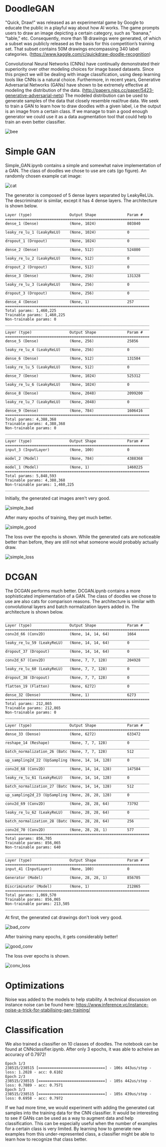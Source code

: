 # DoodleGAN

"Quick, Draw!" was released as an experimental game by Google to educate the public in a playful way about how AI works. The game prompts users to draw an image depicting a certain category, such as ”banana,” “table,” etc. Consequently, more than 1B drawings were generated, of which a subset was publicly released as the basis for this competition’s training set. That subset contains 50M drawings encompassing 340 label categories. (https://www.kaggle.com/c/quickdraw-doodle-recognition)

Convolutional Neural Networks (CNNs) have continually demonstrated their superiority over other modeling choices for image based datasets. Since this project we will be dealing with image classification, using deep learning tools like CNNs is a natural choice. Furthermore, in recent years, Generative Adversarial Networks (GANs) have shown to be extremely effective at modeling the distribution of the data.  (http://papers.nips.cc/paper/5423-generative-adversarial-nets) The modeled distribution can be used to generate samples of the data that closely resemble real/true data. We seek to train a GAN to learn how to draw doodles with a given label, i.e the output is an image from a certain class. If we manage to train a good enough generator we could use it as a data augmentation tool that could help to train an even better classifier.

![bee](https://storage.googleapis.com/kaggle-media/competitions/quickdraw/what-does-a-bee-look-like-1.png)



# Simple GAN

Simple_GAN.ipynb contains a simple and somewhat naive implementation of a GAN.  The class of doodles we chose to use are cats (go figure).  An randomly chosen example cat image:

![cat](https://user-images.githubusercontent.com/14242505/50039091-fef49880-ffe0-11e8-8e89-0e17b910cfeb.png)


The generator is composed of 5 dense layers separated by LeakyReLUs.  The descriminator is similar, except it has 4 dense layers.  The architecture is shown below.

```
Layer (type)                 Output Shape              Param #   
=================================================================
dense_1 (Dense)              (None, 1024)              803840    
_________________________________________________________________
leaky_re_lu_1 (LeakyReLU)    (None, 1024)              0         
_________________________________________________________________
dropout_1 (Dropout)          (None, 1024)              0         
_________________________________________________________________
dense_2 (Dense)              (None, 512)               524800    
_________________________________________________________________
leaky_re_lu_2 (LeakyReLU)    (None, 512)               0         
_________________________________________________________________
dropout_2 (Dropout)          (None, 512)               0         
_________________________________________________________________
dense_3 (Dense)              (None, 256)               131328    
_________________________________________________________________
leaky_re_lu_3 (LeakyReLU)    (None, 256)               0         
_________________________________________________________________
dropout_3 (Dropout)          (None, 256)               0         
_________________________________________________________________
dense_4 (Dense)              (None, 1)                 257       
=================================================================
Total params: 1,460,225
Trainable params: 1,460,225
Non-trainable params: 0
_________________________________________________________________
_________________________________________________________________
Layer (type)                 Output Shape              Param #   
=================================================================
dense_5 (Dense)              (None, 256)               25856     
_________________________________________________________________
leaky_re_lu_4 (LeakyReLU)    (None, 256)               0         
_________________________________________________________________
dense_6 (Dense)              (None, 512)               131584    
_________________________________________________________________
leaky_re_lu_5 (LeakyReLU)    (None, 512)               0         
_________________________________________________________________
dense_7 (Dense)              (None, 1024)              525312    
_________________________________________________________________
leaky_re_lu_6 (LeakyReLU)    (None, 1024)              0         
_________________________________________________________________
dense_8 (Dense)              (None, 2048)              2099200   
_________________________________________________________________
leaky_re_lu_7 (LeakyReLU)    (None, 2048)              0         
_________________________________________________________________
dense_9 (Dense)              (None, 784)               1606416   
=================================================================
Total params: 4,388,368
Trainable params: 4,388,368
Non-trainable params: 0
_________________________________________________________________
_________________________________________________________________
Layer (type)                 Output Shape              Param #   
=================================================================
input_3 (InputLayer)         (None, 100)               0         
_________________________________________________________________
model_2 (Model)              (None, 784)               4388368   
_________________________________________________________________
model_1 (Model)              (None, 1)                 1460225   
=================================================================
Total params: 5,848,593
Trainable params: 4,388,368
Non-trainable params: 1,460,225
_________________________________________________________________
```

Initially, the generated cat images aren't very good.

![simple_bad](https://user-images.githubusercontent.com/14242505/50039096-12076880-ffe1-11e8-90d9-082f49ab66a2.png)

After many epochs of training, they get much better.

![simple_good](https://user-images.githubusercontent.com/14242505/50039097-16cc1c80-ffe1-11e8-92f4-18b94e04c9c5.png)

The loss over the epochs is shown.  While the generated cats are noticeable better than before, they are still not what someone would probably actually draw.

![simple_loss](https://user-images.githubusercontent.com/14242505/50039098-1b90d080-ffe1-11e8-971e-c731a34dd427.png)


# DCGAN

The DCGAN performs much better.  DCGAN.ipynb contains a more sophisticated implementation of a GAN.  The class of doodles we chose to use are also cats for comparison reasons.  The architecture is similar with convolutional layers and batch normalization layers added in.  The architecture is shown below.

```
_________________________________________________________________
Layer (type)                 Output Shape              Param #   
=================================================================
conv2d_66 (Conv2D)           (None, 14, 14, 64)        1664      
_________________________________________________________________
leaky_re_lu_59 (LeakyReLU)   (None, 14, 14, 64)        0         
_________________________________________________________________
dropout_37 (Dropout)         (None, 14, 14, 64)        0         
_________________________________________________________________
conv2d_67 (Conv2D)           (None, 7, 7, 128)         204928    
_________________________________________________________________
leaky_re_lu_60 (LeakyReLU)   (None, 7, 7, 128)         0         
_________________________________________________________________
dropout_38 (Dropout)         (None, 7, 7, 128)         0         
_________________________________________________________________
flatten_19 (Flatten)         (None, 6272)              0         
_________________________________________________________________
dense_32 (Dense)             (None, 1)                 6273      
=================================================================
Total params: 212,865
Trainable params: 212,865
Non-trainable params: 0
_________________________________________________________________
_________________________________________________________________
Layer (type)                 Output Shape              Param #   
=================================================================
dense_33 (Dense)             (None, 6272)              633472    
_________________________________________________________________
reshape_14 (Reshape)         (None, 7, 7, 128)         0         
_________________________________________________________________
batch_normalization_26 (Batc (None, 7, 7, 128)         512       
_________________________________________________________________
up_sampling2d_22 (UpSampling (None, 14, 14, 128)       0         
_________________________________________________________________
conv2d_68 (Conv2D)           (None, 14, 14, 128)       147584    
_________________________________________________________________
leaky_re_lu_61 (LeakyReLU)   (None, 14, 14, 128)       0         
_________________________________________________________________
batch_normalization_27 (Batc (None, 14, 14, 128)       512       
_________________________________________________________________
up_sampling2d_23 (UpSampling (None, 28, 28, 128)       0         
_________________________________________________________________
conv2d_69 (Conv2D)           (None, 28, 28, 64)        73792     
_________________________________________________________________
leaky_re_lu_62 (LeakyReLU)   (None, 28, 28, 64)        0         
_________________________________________________________________
batch_normalization_28 (Batc (None, 28, 28, 64)        256       
_________________________________________________________________
conv2d_70 (Conv2D)           (None, 28, 28, 1)         577       
=================================================================
Total params: 856,705
Trainable params: 856,065
Non-trainable params: 640
_________________________________________________________________
_________________________________________________________________
Layer (type)                 Output Shape              Param #   
=================================================================
input_41 (InputLayer)        (None, 100)               0         
_________________________________________________________________
Generator (Model)            (None, 28, 28, 1)         856705    
_________________________________________________________________
Discriminator (Model)        (None, 1)                 212865    
=================================================================
Total params: 1,069,570
Trainable params: 856,065
Non-trainable params: 213,505
_________________________________________________________________
```

At first, the generated cat drawings don't look very good.

![bad_conv](https://user-images.githubusercontent.com/14242505/50039234-454af700-ffe3-11e8-9d6d-0e258adc18d3.png)

After training many epochs, it gets considerably better!  

![good_conv](https://user-images.githubusercontent.com/14242505/50039235-49771480-ffe3-11e8-8cdd-8893c7839946.png)

The loss over epochs is shown.

![conv_loss](https://user-images.githubusercontent.com/14242505/50039236-4d0a9b80-ffe3-11e8-8176-c27411a68c92.png)

# Optimizations

Noise was added to the models to help stability.  A technical discussion on instance noise can be found here: https://www.inference.vc/instance-noise-a-trick-for-stabilising-gan-training/

# Classification

We also trained a classifier on 10 classes of doodles.  The notebook can be found at CNNclassifier.ipynb.  After only 3 epochs, it was able to acheive an accuracy of 0.7972!

```
Epoch 1/3
238515/238515 [==============================] - 106s 443us/step - loss: 1.2028 - acc: 0.6102
Epoch 2/3
238515/238515 [==============================] - 105s 442us/step - loss: 0.7889 - acc: 0.7571
Epoch 3/3
238515/238515 [==============================] - 105s 439us/step - loss: 0.6958 - acc: 0.7972
```

If we had more time, we would experiment with adding the generated cat samples into the training data for the CNN classifier.  It would be interesting to see if GANs can be used as a way to augment data and help classification.  This can be especially useful when the number of examples for a certain class is very limited.  By learning how to generate new examples from this under-represented class, a classifier might be able to learn how to recognize that class better.
